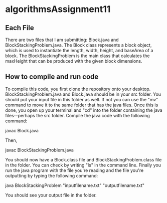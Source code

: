 # algorithmsAssignment11

## Each File
There are two files that I am submitting: Block.java and BlockStackingProblem.java. The Block class represents a block object, which is used to instantiate the length, width, height, and baseArea of a block. The BlockStackingProblem is the main class that calculates the maxHeight that can be produced with the given block dimensions. 
## How to compile and run code
To compile this code, you first clone the repository onto your desktop. BlockStackingProblem.java and Block.java should be in your src folder. You should put your input file in this folder as well. If not you can use the "mv" command to move it to the same folder that has the java files. Once this is done, you open up your terminal and "cd" into the folder containing the java files--perhaps the src folder. Compile the java code with the following command:

javac Block.java

Then, 

javac BlockStackingProblem.java

You should now have a Block.class file and BlockStackingProblem.class file in the folder. You can check by writing "ls" in the command line. Finally you run the java program with the file you're reading and the file you're outputting by typing the following command:

java BlockStackingProblem "inputfilename.txt" "outputfilename.txt"

You should see your output file in the folder.
